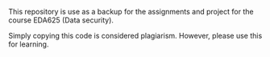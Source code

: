 This repository is use as a backup for the assignments and project for the course EDA625 (Data security).

Simply copying this code is considered plagiarism. However, please use this for learning.
